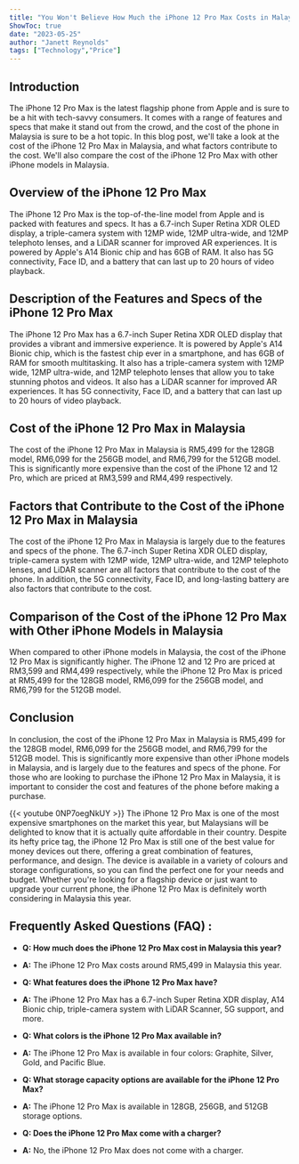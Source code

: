 ```yaml
---
title: "You Won't Believe How Much the iPhone 12 Pro Max Costs in Malaysia This Year!"
ShowToc: true 
date: "2023-05-25"
author: "Janett Reynolds" 
tags: ["Technology","Price"]
---
```

## Introduction 
The iPhone 12 Pro Max is the latest flagship phone from Apple and is sure to be a hit with tech-savvy consumers. It comes with a range of features and specs that make it stand out from the crowd, and the cost of the phone in Malaysia is sure to be a hot topic. In this blog post, we'll take a look at the cost of the iPhone 12 Pro Max in Malaysia, and what factors contribute to the cost. We'll also compare the cost of the iPhone 12 Pro Max with other iPhone models in Malaysia. 

## Overview of the iPhone 12 Pro Max 
The iPhone 12 Pro Max is the top-of-the-line model from Apple and is packed with features and specs. It has a 6.7-inch Super Retina XDR OLED display, a triple-camera system with 12MP wide, 12MP ultra-wide, and 12MP telephoto lenses, and a LiDAR scanner for improved AR experiences. It is powered by Apple's A14 Bionic chip and has 6GB of RAM. It also has 5G connectivity, Face ID, and a battery that can last up to 20 hours of video playback. 

## Description of the Features and Specs of the iPhone 12 Pro Max 
The iPhone 12 Pro Max has a 6.7-inch Super Retina XDR OLED display that provides a vibrant and immersive experience. It is powered by Apple's A14 Bionic chip, which is the fastest chip ever in a smartphone, and has 6GB of RAM for smooth multitasking. It also has a triple-camera system with 12MP wide, 12MP ultra-wide, and 12MP telephoto lenses that allow you to take stunning photos and videos. It also has a LiDAR scanner for improved AR experiences. It has 5G connectivity, Face ID, and a battery that can last up to 20 hours of video playback. 

## Cost of the iPhone 12 Pro Max in Malaysia 
The cost of the iPhone 12 Pro Max in Malaysia is RM5,499 for the 128GB model, RM6,099 for the 256GB model, and RM6,799 for the 512GB model. This is significantly more expensive than the cost of the iPhone 12 and 12 Pro, which are priced at RM3,599 and RM4,499 respectively. 

## Factors that Contribute to the Cost of the iPhone 12 Pro Max in Malaysia 
The cost of the iPhone 12 Pro Max in Malaysia is largely due to the features and specs of the phone. The 6.7-inch Super Retina XDR OLED display, triple-camera system with 12MP wide, 12MP ultra-wide, and 12MP telephoto lenses, and LiDAR scanner are all factors that contribute to the cost of the phone. In addition, the 5G connectivity, Face ID, and long-lasting battery are also factors that contribute to the cost. 

## Comparison of the Cost of the iPhone 12 Pro Max with Other iPhone Models in Malaysia 
When compared to other iPhone models in Malaysia, the cost of the iPhone 12 Pro Max is significantly higher. The iPhone 12 and 12 Pro are priced at RM3,599 and RM4,499 respectively, while the iPhone 12 Pro Max is priced at RM5,499 for the 128GB model, RM6,099 for the 256GB model, and RM6,799 for the 512GB model. 

## Conclusion 
In conclusion, the cost of the iPhone 12 Pro Max in Malaysia is RM5,499 for the 128GB model, RM6,099 for the 256GB model, and RM6,799 for the 512GB model. This is significantly more expensive than other iPhone models in Malaysia, and is largely due to the features and specs of the phone. For those who are looking to purchase the iPhone 12 Pro Max in Malaysia, it is important to consider the cost and features of the phone before making a purchase.

{{< youtube 0NP7oegNkUY >}} 
The iPhone 12 Pro Max is one of the most expensive smartphones on the market this year, but Malaysians will be delighted to know that it is actually quite affordable in their country. Despite its hefty price tag, the iPhone 12 Pro Max is still one of the best value for money devices out there, offering a great combination of features, performance, and design. The device is available in a variety of colours and storage configurations, so you can find the perfect one for your needs and budget. Whether you're looking for a flagship device or just want to upgrade your current phone, the iPhone 12 Pro Max is definitely worth considering in Malaysia this year.

## Frequently Asked Questions (FAQ) :
- **Q: How much does the iPhone 12 Pro Max cost in Malaysia this year?**
- **A:** The iPhone 12 Pro Max costs around RM5,499 in Malaysia this year.

- **Q: What features does the iPhone 12 Pro Max have?**
- **A:** The iPhone 12 Pro Max has a 6.7-inch Super Retina XDR display, A14 Bionic chip, triple-camera system with LiDAR Scanner, 5G support, and more.

- **Q: What colors is the iPhone 12 Pro Max available in?**
- **A:** The iPhone 12 Pro Max is available in four colors: Graphite, Silver, Gold, and Pacific Blue.

- **Q: What storage capacity options are available for the iPhone 12 Pro Max?**
- **A:** The iPhone 12 Pro Max is available in 128GB, 256GB, and 512GB storage options.

- **Q: Does the iPhone 12 Pro Max come with a charger?**
- **A:** No, the iPhone 12 Pro Max does not come with a charger.


